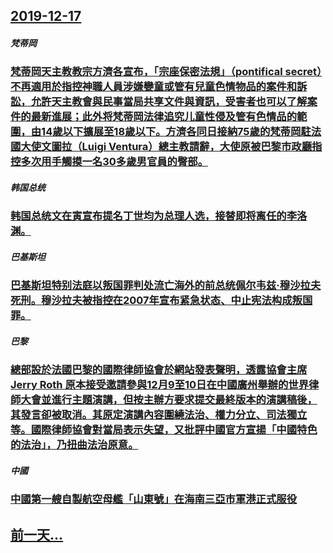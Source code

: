 ## [2019-12-17](/zh/news/2019/12/17/index.md)

##### 梵蒂岡
### [梵蒂岡天主教教宗方濟各宣布，「宗座保密法規」（pontifical secret）不再適用於指控神職人員涉嫌孌童或管有兒童色情物品的案件和訴訟，允許天主教會與民事當局共享文件與資訊，受害者也可以了解案件的最新進展；此外将梵蒂岡法律追究儿童性侵及管有色情品的範圍，由14歲以下擴展至18歲以下。方濟各同日接納75歲的梵蒂岡駐法國大使文圖拉（Luigi Ventura）總主教請辭，大使原被巴黎市政廳指控多次用手觸摸一名30多歲男官員的臀部。 ](/zh/news/2019/12/17/梵蒂岡天主教教宗方濟各宣布-宗座保密法規-pontifical-secret-不再適用於指控神職人員涉嫌孌童或管有兒.md)
##### 韩国总统
### [ 韩国总统文在寅宣布提名丁世均为总理人选，接替即将离任的李洛渊。 ](/zh/news/2019/12/17/韩国总统文在寅宣布提名丁世均为总理人选-接替即将离任的李洛渊.md)
##### 巴基斯坦
### [ 巴基斯坦特别法庭以叛国罪判处流亡海外的前总统佩尔韦兹·穆沙拉夫死刑。穆沙拉夫被指控在2007年宣布紧急状态、中止宪法构成叛国罪。 ](/zh/news/2019/12/17/巴基斯坦特别法庭以叛国罪判处流亡海外的前总统佩尔韦兹-穆沙拉夫死刑-穆沙拉夫被指控在2007年宣布紧急状态-中止宪法构.md)
##### 巴黎
### [總部設於法國巴黎的國際律師協會於網站發表聲明，透露協會主席 Jerry Roth 原本接受邀請參與12月9至10日在中國廣州舉辦的世界律師大會並進行主題演講，但按主辦方要求提交最終版本的演講稿後，其發言卻被取消。其原定演講內容圍繞法治、權力分立、司法獨立等。國際律師協會對當局表示失望，又批評中國官方宣揚「中國特色的法治」，乃扭曲法治原意。 ](/zh/news/2019/12/17/總部設於法國巴黎的國際律師協會於網站發表聲明-透露協會主席-Jerry-Roth-原本接受邀請參與12月9至10日在中國.md)
##### 中國
### [中國第一艘自製航空母艦「山東號」在海南三亞市軍港正式服役](/zh/news/2019/12/17/中國第一艘自製航空母艦-山東號-在海南三亞市軍港正式服役.md)
## [前一天...](/zh/news/2019/12/16/index.md)

